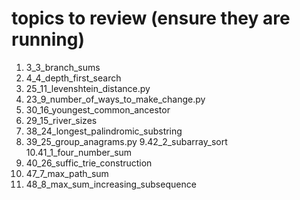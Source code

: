 # topics to review (ensure they are running)
1. 3_3_branch_sums
2. 4_4_depth_first_search
3. 25_11_levenshtein_distance.py
4. 23_9_number_of_ways_to_make_change.py
5. 30_16_youngest_common_ancestor
6. 29_15_river_sizes
7. 38_24_longest_palindromic_substring
8. 39_25_group_anagrams.py
9.42_2_subarray_sort
10.41_1_four_number_sum
11. 40_26_suffic_trie_construction
12. 47_7_max_path_sum
13. 48_8_max_sum_increasing_subsequence